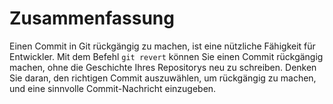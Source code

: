 # Zusammenfassung

Einen Commit in Git rückgängig zu machen, ist eine nützliche Fähigkeit für Entwickler. Mit dem Befehl `git revert` können Sie einen Commit rückgängig machen, ohne die Geschichte Ihres Repositorys neu zu schreiben. Denken Sie daran, den richtigen Commit auszuwählen, um rückgängig zu machen, und eine sinnvolle Commit-Nachricht einzugeben.
